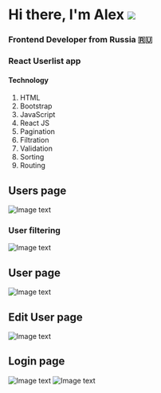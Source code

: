 # Hi there, I'm Alex ![](https://github.com/blackcater/blackcater/raw/main/images/Hi.gif)

### Frontend Developer from Russia 🇷🇺

### React Userlist app

#### Technology

1. HTML
2. Bootstrap
3. JavaScript
4. React JS
5. Pagination
6. Filtration
7. Validation
8. Sorting
9. Routing

## Users page

![Image text](https://user-images.githubusercontent.com/88052358/198866593-60f5879f-b9b2-4b90-993c-00c092b24965.png)

### User filtering

![Image text](https://user-images.githubusercontent.com/88052358/198866565-13c140b4-c876-4666-84f0-cf71327428f4.png)

## User page

![Image text](https://user-images.githubusercontent.com/88052358/198865219-246a9502-b195-479b-818f-cd60433ee5c7.png)

## Edit User page

![Image text](https://user-images.githubusercontent.com/88052358/198865354-28138498-8b42-4c87-af05-ae3ec48037cb.png)

## Login page

![Image text](https://user-images.githubusercontent.com/88052358/198865241-d2baee0d-9339-4f77-913e-319e7c5fa78e.png)
![Image text](https://user-images.githubusercontent.com/88052358/198865319-077808b3-81ae-464f-8ce9-a4366f23f955.png)
